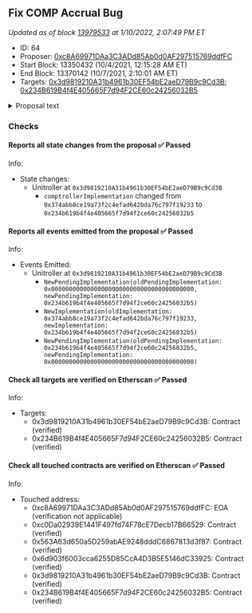 ## Fix COMP Accrual Bug

_Updated as of block [13979533](https://etherscan.io/block/13979533) at 1/10/2022, 2:07:49 PM ET_

- ID: 64
- Proposer: [0xc8A69971DAa3C3ADd85Ab0d0AF297515769ddfFC](https://etherscan.io/address/0xc8A69971DAa3C3ADd85Ab0d0AF297515769ddfFC)
- Start Block: 13350432 (10/4/2021, 12:15:28 AM ET)
- End Block: 13370142 (10/7/2021, 2:10:01 AM ET)
- Targets: [0x3d9819210A31b4961b30EF54bE2aeD79B9c9Cd3B](https://etherscan.io/address/0x3d9819210A31b4961b30EF54bE2aeD79B9c9Cd3B#code); [0x234B619B4f4E405665F7d94F2CE60c24256032B5](https://etherscan.io/address/0x234B619B4f4E405665F7d94F2CE60c24256032B5#code)

<details>
  <summary>Proposal text</summary>

> # Fix COMP Accrual Bug
> ## Objective
> 
> Patch the bug introduced in Proposal 62 and pessimistically allow COMP reward withdrawals until the bad COMP accruals can be fixed.
> 
> ## Justification
> 
> [Proposal 62](https://compound.finance/governance/proposals/62) introduced a bug in the COMP distribution logic that allowed users borrowing certain assets to claim more than their intended share of COMP. 
> [Proposal 63](https://compound.finance/governance/proposals/63) prevents further COMP from being distributed until the correct logic is restored but causes issues for protocols that integrated with Compound and required the claim functionality.
> 
> ## Details 
> 
> These changes fix accurals for the affected markets (cTUSD, cMKR, cSUSHI, cYFI, cAAVE, and cSAI) and pessimistically [1] enbles COMP distribution again.
> 
> [1] Only users who have not interacted with the affected markets will be able to withdraw their accrued COMP.
> 
> Note: To claim COMP successfully, not only must you not have interacted with the affected markets, you must also not try claiming COMP for the affected markets.
> 
> Please use either `Comptroller#claimComp(address holder, CToken[] markets)` or `Comptroller#claimComp(address holder, CToken[] markets, bool borrowers, bool suppliers)` with **only** the unaffected markets.
> 
> After this proposal passes, we'll have a state where we'll be able to compute an exhaustive list of users with bad COMP accrual values. From there, we'll submit another proposal to fix the bad COMP accrual values and return everything to normal.
> 
> ## Review
> While this has been tested, we will do further testing during the review period, and we implore the community to check the proposal.
> 
> ## References
> - [Forum Thread](https://www.comp.xyz/t/compound-proposal-63-temporary-patch-for-comp-distribution-bug-9-29-21/2327)
</details>

### Checks
#### Reports all state changes from the proposal ✅ Passed
  




Info:
- State changes:
    - Unitroller at `0x3d9819210A31b4961b30EF54bE2aeD79B9c9Cd3B`
        - `comptrollerImplementation` changed from `0x374abb8ce19a73f2c4efad642bda76c797f19233` to `0x234b619b4f4e405665f7d94f2ce60c24256032b5`

#### Reports all events emitted from the proposal ✅ Passed
  




Info:
- Events Emitted:
    - Unitroller at `0x3d9819210A31b4961b30EF54bE2aeD79B9c9Cd3B`
        - `NewPendingImplementation(oldPendingImplementation: 0x0000000000000000000000000000000000000000, newPendingImplementation: 0x234b619b4f4e405665f7d94f2ce60c24256032b5)`
        - `NewImplementation(oldImplementation: 0x374abb8ce19a73f2c4efad642bda76c797f19233, newImplementation: 0x234b619b4f4e405665f7d94f2ce60c24256032b5)`
        - `NewPendingImplementation(oldPendingImplementation: 0x234b619b4f4e405665f7d94f2ce60c24256032b5, newPendingImplementation: 0x0000000000000000000000000000000000000000)`

#### Check all targets are verified on Etherscan ✅ Passed
  




Info:
- Targets:
    - 0x3d9819210A31b4961b30EF54bE2aeD79B9c9Cd3B: Contract (verified)
    - 0x234B619B4f4E405665F7d94F2CE60c24256032B5: Contract (verified)

#### Check all touched contracts are verified on Etherscan ✅ Passed
  




Info:
- Touched address:
    - 0xc8A69971DAa3C3ADd85Ab0d0AF297515769ddfFC: EOA (verification not applicable)
    - 0xc0Da02939E1441F497fd74F78cE7Decb17B66529: Contract (verified)
    - 0x563A63d650a5D259abAE9248dddC6867813d3f87: Contract (verified)
    - 0x6d903f6003cca6255D85CcA4D3B5E5146dC33925: Contract (verified)
    - 0x3d9819210A31b4961b30EF54bE2aeD79B9c9Cd3B: Contract (verified)
    - 0x234B619B4f4E405665F7d94F2CE60c24256032B5: Contract (verified)
